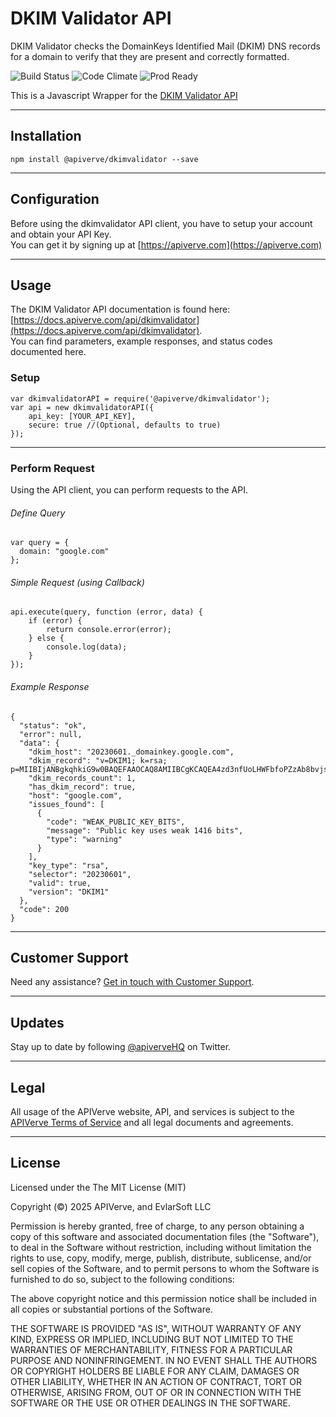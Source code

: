 DKIM Validator API
============

DKIM Validator checks the DomainKeys Identified Mail (DKIM) DNS records for a domain to verify that they are present and correctly formatted.

![Build Status](https://img.shields.io/badge/build-passing-green)
![Code Climate](https://img.shields.io/badge/maintainability-B-purple)
![Prod Ready](https://img.shields.io/badge/production-ready-blue)

This is a Javascript Wrapper for the [DKIM Validator API](https://apiverve.com/marketplace/api/dkimvalidator)

---

## Installation
	npm install @apiverve/dkimvalidator --save

---

## Configuration

Before using the dkimvalidator API client, you have to setup your account and obtain your API Key.  
You can get it by signing up at [https://apiverve.com](https://apiverve.com)

---

## Usage

The DKIM Validator API documentation is found here: [https://docs.apiverve.com/api/dkimvalidator](https://docs.apiverve.com/api/dkimvalidator).  
You can find parameters, example responses, and status codes documented here.

### Setup

```
var dkimvalidatorAPI = require('@apiverve/dkimvalidator');
var api = new dkimvalidatorAPI({
    api_key: [YOUR_API_KEY],
    secure: true //(Optional, defaults to true)
});
```

---


### Perform Request
Using the API client, you can perform requests to the API.

###### Define Query

```
var query = {
  domain: "google.com"
};
```

###### Simple Request (using Callback)

```
api.execute(query, function (error, data) {
    if (error) {
        return console.error(error);
    } else {
        console.log(data);
    }
});
```

###### Example Response

```
{
  "status": "ok",
  "error": null,
  "data": {
    "dkim_host": "20230601._domainkey.google.com",
    "dkim_record": "v=DKIM1; k=rsa; p=MIIBIjANBgkqhkiG9w0BAQEFAAOCAQ8AMIIBCgKCAQEA4zd3nfUoLHWFbfoPZzAb8bvjsFIIFsNypweLuPe4M+vAP1YxObFxRnpvLYz7Z+bORKLber5aGmgFF9iaufsH1z0+aw8Qex7uDaafzWoJOM/6lAS5iI0JggZiUkqNpRQLL7H6E7HcvOMC61nJcO4r0PwLDZKwEaCs8gUHiqRn/SS3wqEZX29v/VOUVcI4BjaOz",
    "dkim_records_count": 1,
    "has_dkim_record": true,
    "host": "google.com",
    "issues_found": [
      {
        "code": "WEAK_PUBLIC_KEY_BITS",
        "message": "Public key uses weak 1416 bits",
        "type": "warning"
      }
    ],
    "key_type": "rsa",
    "selector": "20230601",
    "valid": true,
    "version": "DKIM1"
  },
  "code": 200
}
```

---

## Customer Support

Need any assistance? [Get in touch with Customer Support](https://apiverve.com/contact).

---

## Updates
Stay up to date by following [@apiverveHQ](https://twitter.com/apiverveHQ) on Twitter.

---

## Legal

All usage of the APIVerve website, API, and services is subject to the [APIVerve Terms of Service](https://apiverve.com/terms) and all legal documents and agreements.

---

## License
Licensed under the The MIT License (MIT)

Copyright (&copy;) 2025 APIVerve, and EvlarSoft LLC

Permission is hereby granted, free of charge, to any person obtaining a copy of this software and associated documentation files (the "Software"), to deal in the Software without restriction, including without limitation the rights to use, copy, modify, merge, publish, distribute, sublicense, and/or sell copies of the Software, and to permit persons to whom the Software is furnished to do so, subject to the following conditions:

The above copyright notice and this permission notice shall be included in all copies or substantial portions of the Software.

THE SOFTWARE IS PROVIDED "AS IS", WITHOUT WARRANTY OF ANY KIND, EXPRESS OR IMPLIED, INCLUDING BUT NOT LIMITED TO THE WARRANTIES OF MERCHANTABILITY, FITNESS FOR A PARTICULAR PURPOSE AND NONINFRINGEMENT. IN NO EVENT SHALL THE AUTHORS OR COPYRIGHT HOLDERS BE LIABLE FOR ANY CLAIM, DAMAGES OR OTHER LIABILITY, WHETHER IN AN ACTION OF CONTRACT, TORT OR OTHERWISE, ARISING FROM, OUT OF OR IN CONNECTION WITH THE SOFTWARE OR THE USE OR OTHER DEALINGS IN THE SOFTWARE.